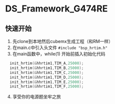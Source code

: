 # DS_Framework_G474RE

## 快速开始
1. 先clone到本地然后cubemx生成工程（和RM一样）
2. 在main.c中引入头文件
`#include "bsp_hrtim.h"`
3. 在main函数中，while(1) 开始前插入初始化代码
```c++
  init_hrtim(&hhrtim1,TIM_A,25000);
  init_hrtim(&hhrtim1,TIM_B,25000);
  init_hrtim(&hhrtim1,TIM_C,25000);
  init_hrtim(&hhrtim1,TIM_D,25000);
  init_hrtim(&hhrtim1,TIM_E,25000);
  init_hrtim(&hhrtim1,TIM_F,25000);
```
4. 享受你的电源题坐牢之旅